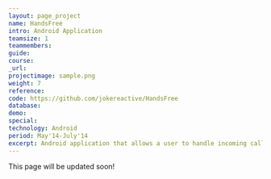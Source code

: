 ```yaml
---
layout: page_project
name: HandsFree
intro: Android Application
teamsize: 1
teammembers: 
guide: 
course: 
_url: 
projectimage: sample.png
weight: 7
reference: 
code: https://github.com/jokereactive/HandsFree
database:
demo:
special:
technology: Android
period: May'14-July'14
excerpt: Android application that allows a user to handle incoming calls, text messages and notifications using speech recognition primarily to be used while driving or travelling.
---
```

This page will be updated soon!